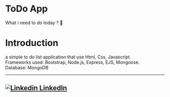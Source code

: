 # ToDo App

What i need to do today ? 📝

# Introduction 
a simple to do list application that use Html, Css, Javascript.   
Frameworks used: Bootstrap, Node.js, Express, EJS, Mongoose.   
Database: MongoDB  

---
[![Linkedin](https://i.stack.imgur.com/gVE0j.png) LinkedIn](https://il.linkedin.com/in/dor-levi-142506196?trk=people-guest_people_search-card)
&nbsp;
---
